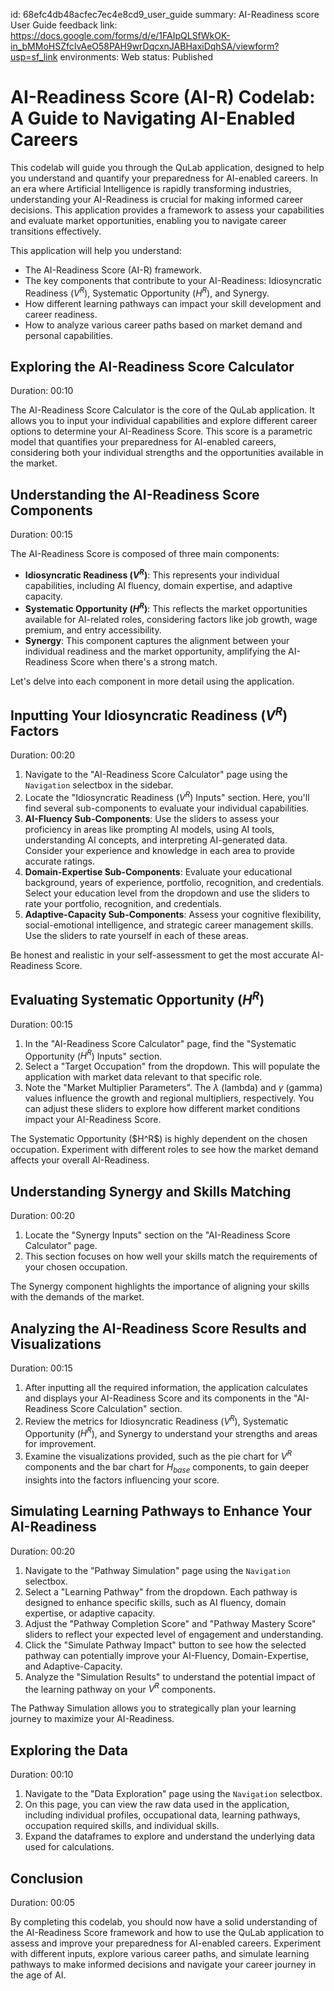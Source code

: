 id: 68efc4db48acfec7ec4e8cd9_user_guide
summary: AI-Readiness score User Guide
feedback link: https://docs.google.com/forms/d/e/1FAIpQLSfWkOK-in_bMMoHSZfcIvAeO58PAH9wrDqcxnJABHaxiDqhSA/viewform?usp=sf_link
environments: Web
status: Published
# AI-Readiness Score (AI-R) Codelab: A Guide to Navigating AI-Enabled Careers

This codelab will guide you through the QuLab application, designed to help you understand and quantify your preparedness for AI-enabled careers. In an era where Artificial Intelligence is rapidly transforming industries, understanding your AI-Readiness is crucial for making informed career decisions. This application provides a framework to assess your capabilities and evaluate market opportunities, enabling you to navigate career transitions effectively.

This application will help you understand:

*   The AI-Readiness Score (AI-R) framework.
*   The key components that contribute to your AI-Readiness: Idiosyncratic Readiness ($V^R$), Systematic Opportunity ($H^R$), and Synergy.
*   How different learning pathways can impact your skill development and career readiness.
*   How to analyze various career paths based on market demand and personal capabilities.

## Exploring the AI-Readiness Score Calculator

Duration: 00:10

The AI-Readiness Score Calculator is the core of the QuLab application. It allows you to input your individual capabilities and explore different career options to determine your AI-Readiness Score. This score is a parametric model that quantifies your preparedness for AI-enabled careers, considering both your individual strengths and the opportunities available in the market.

## Understanding the AI-Readiness Score Components

Duration: 00:15

The AI-Readiness Score is composed of three main components:

*   **Idiosyncratic Readiness ($V^R$)**: This represents your individual capabilities, including AI fluency, domain expertise, and adaptive capacity.
*   **Systematic Opportunity ($H^R$)**: This reflects the market opportunities available for AI-related roles, considering factors like job growth, wage premium, and entry accessibility.
*   **Synergy**: This component captures the alignment between your individual readiness and the market opportunity, amplifying the AI-Readiness Score when there's a strong match.

Let's delve into each component in more detail using the application.

## Inputting Your Idiosyncratic Readiness ($V^R$) Factors

Duration: 00:20

1.  Navigate to the "AI-Readiness Score Calculator" page using the `Navigation` selectbox in the sidebar.
2.  Locate the "Idiosyncratic Readiness ($V^R$) Inputs" section. Here, you'll find several sub-components to evaluate your individual capabilities.
3.  **AI-Fluency Sub-Components**: Use the sliders to assess your proficiency in areas like prompting AI models, using AI tools, understanding AI concepts, and interpreting AI-generated data. Consider your experience and knowledge in each area to provide accurate ratings.
4.  **Domain-Expertise Sub-Components**: Evaluate your educational background, years of experience, portfolio, recognition, and credentials. Select your education level from the dropdown and use the sliders to rate your portfolio, recognition, and credentials.
5.  **Adaptive-Capacity Sub-Components**: Assess your cognitive flexibility, social-emotional intelligence, and strategic career management skills. Use the sliders to rate yourself in each of these areas.

<aside class="positive">
    Be honest and realistic in your self-assessment to get the most accurate AI-Readiness Score.
</aside>

## Evaluating Systematic Opportunity ($H^R$)

Duration: 00:15

1.  In the "AI-Readiness Score Calculator" page, find the "Systematic Opportunity ($H^R$) Inputs" section.
2.  Select a "Target Occupation" from the dropdown. This will populate the application with market data relevant to that specific role.
3.  Note the "Market Multiplier Parameters". The $\lambda$ (lambda) and $\gamma$ (gamma) values influence the growth and regional multipliers, respectively. You can adjust these sliders to explore how different market conditions impact your AI-Readiness Score.

<aside class="negative">
    The Systematic Opportunity ($H^R$) is highly dependent on the chosen occupation. Experiment with different roles to see how the market demand affects your overall AI-Readiness.
</aside>

## Understanding Synergy and Skills Matching

Duration: 00:20

1.  Locate the "Synergy Inputs" section on the "AI-Readiness Score Calculator" page.
2.  This section focuses on how well your skills match the requirements of your chosen occupation.

<aside class="positive">
 The Synergy component highlights the importance of aligning your skills with the demands of the market.
</aside>

## Analyzing the AI-Readiness Score Results and Visualizations

Duration: 00:15

1.  After inputting all the required information, the application calculates and displays your AI-Readiness Score and its components in the "AI-Readiness Score Calculation" section.
2.  Review the metrics for Idiosyncratic Readiness ($V^R$), Systematic Opportunity ($H^R$), and Synergy to understand your strengths and areas for improvement.
3.  Examine the visualizations provided, such as the pie chart for $V^R$ components and the bar chart for $H_{base}$ components, to gain deeper insights into the factors influencing your score.

## Simulating Learning Pathways to Enhance Your AI-Readiness

Duration: 00:20

1.  Navigate to the "Pathway Simulation" page using the `Navigation` selectbox.
2.  Select a "Learning Pathway" from the dropdown. Each pathway is designed to enhance specific skills, such as AI fluency, domain expertise, or adaptive capacity.
3.  Adjust the "Pathway Completion Score" and "Pathway Mastery Score" sliders to reflect your expected level of engagement and understanding.
4.  Click the "Simulate Pathway Impact" button to see how the selected pathway can potentially improve your AI-Fluency, Domain-Expertise, and Adaptive-Capacity.
5.  Analyze the "Simulation Results" to understand the potential impact of the learning pathway on your $V^R$ components.

<aside class="positive">
 The Pathway Simulation allows you to strategically plan your learning journey to maximize your AI-Readiness.
</aside>

## Exploring the Data

Duration: 00:10

1.  Navigate to the "Data Exploration" page using the `Navigation` selectbox.
2.  On this page, you can view the raw data used in the application, including individual profiles, occupational data, learning pathways, occupation required skills, and individual skills.
3.  Expand the dataframes to explore and understand the underlying data used for calculations.

## Conclusion

Duration: 00:05

By completing this codelab, you should now have a solid understanding of the AI-Readiness Score framework and how to use the QuLab application to assess and improve your preparedness for AI-enabled careers. Experiment with different inputs, explore various career paths, and simulate learning pathways to make informed decisions and navigate your career journey in the age of AI.
